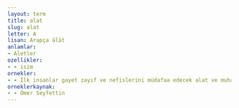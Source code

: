 ```yaml
---
layout: term
title: alat
slug: alat
letter: A
lisan: Arapça ālāt
anlamlar:
- Aletler
ozellikler:
- - isim
ornekler:
- - İlk insanlar gayet zayıf ve nefislerini müdafaa edecek alat ve muhakemeden mahrum idiler.
orneklerkaynak:
- - Ömer Seyfettin
---
```

